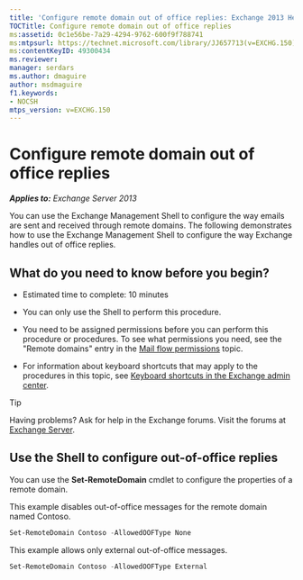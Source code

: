 ```yaml
---
title: 'Configure remote domain out of office replies: Exchange 2013 Help'
TOCTitle: Configure remote domain out of office replies
ms:assetid: 0c1e56be-7a29-4294-9762-600f9f788741
ms:mtpsurl: https://technet.microsoft.com/library/JJ657713(v=EXCHG.150)
ms:contentKeyID: 49300434
ms.reviewer: 
manager: serdars
ms.author: dmaguire
author: msdmaguire
f1.keywords:
- NOCSH
mtps_version: v=EXCHG.150
---
```


# Configure remote domain out of office replies

_**Applies to:** Exchange Server 2013_

You can use the Exchange Management Shell to configure the way emails are sent and received through remote domains. The following demonstrates how to use the Exchange Management Shell to configure the way Exchange handles out of office replies.

## What do you need to know before you begin?

- Estimated time to complete: 10 minutes

- You can only use the Shell to perform this procedure.

- You need to be assigned permissions before you can perform this procedure or procedures. To see what permissions you need, see the "Remote domains" entry in the [Mail flow permissions](mail-flow-permissions-exchange-2013-help.md) topic.

- For information about keyboard shortcuts that may apply to the procedures in this topic, see [Keyboard shortcuts in the Exchange admin center](keyboard-shortcuts-in-the-exchange-admin-center-2013-help.md).

> [!TIP]
> Having problems? Ask for help in the Exchange forums. Visit the forums at [Exchange Server](https://social.technet.microsoft.com/forums/office/home?category=exchangeserver).

## Use the Shell to configure out-of-office replies

You can use the **Set-RemoteDomain** cmdlet to configure the properties of a remote domain.

This example disables out-of-office messages for the remote domain named Contoso.

```powershell
Set-RemoteDomain Contoso -AllowedOOFType None
```

This example allows only external out-of-office messages.

```powershell
Set-RemoteDomain Contoso -AllowedOOFType External
```
